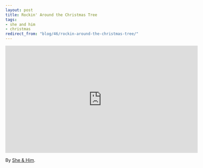 ```yaml
---
layout: post
title: Rockin' Around the Christmas Tree
tags:
- she and him
- christmas
redirect_from: "blog/46/rockin-around-the-christmas-tree/"
---
```

<div class="embed"><iframe width="600" height="335" src="http://www.youtube.com/embed/uWQ_ImnLctM" frameborder="0" allowfullscreen></iframe></div>

By <a href="http://www.sheandhim.com/">She & Him</a>.
